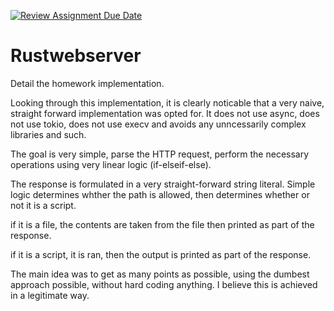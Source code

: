 [![Review Assignment Due Date](https://classroom.github.com/assets/deadline-readme-button-22041afd0340ce965d47ae6ef1cefeee28c7c493a6346c4f15d667ab976d596c.svg)](https://classroom.github.com/a/TXciPqtn)
# Rustwebserver

Detail the homework implementation.


Looking through this implementation, it is clearly noticable that a very naive, straight forward implementation was opted for. It does not use async, does not use tokio, does not use execv and avoids any unncessarily complex libraries and such.  

The goal is very simple, parse the HTTP request, perform the necessary operations using very linear logic (if-elseif-else). 


The response is formulated in a very straight-forward string literal. Simple logic determines whther the path is allowed, then determines whether or not it is a script. 

if it is a file, the contents are taken from the file then printed as part of the response. 

if it is a script, it is ran, then the output is printed as part of the response. 

The main idea was to get as many points as possible, using the dumbest approach possible, without hard coding anything. I believe this is achieved in a legitimate way. 
